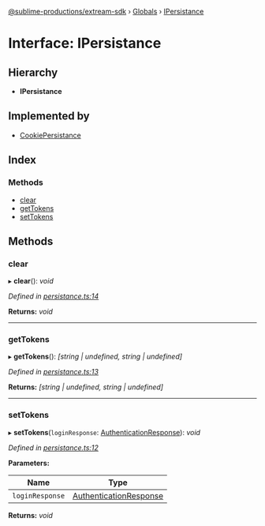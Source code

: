 [@sublime-productions/extream-sdk](../README.md) › [Globals](../globals.md) › [IPersistance](ipersistance.md)

# Interface: IPersistance

## Hierarchy

* **IPersistance**

## Implemented by

* [CookiePersistance](../classes/cookiepersistance.md)

## Index

### Methods

* [clear](ipersistance.md#clear)
* [getTokens](ipersistance.md#gettokens)
* [setTokens](ipersistance.md#settokens)

## Methods

###  clear

▸ **clear**(): *void*

*Defined in [persistance.ts:14](https://github.com/Extream-SaaS/ex-sdk/blob/600cbb0/src/persistance.ts#L14)*

**Returns:** *void*

___

###  getTokens

▸ **getTokens**(): *[string | undefined, string | undefined]*

*Defined in [persistance.ts:13](https://github.com/Extream-SaaS/ex-sdk/blob/600cbb0/src/persistance.ts#L13)*

**Returns:** *[string | undefined, string | undefined]*

___

###  setTokens

▸ **setTokens**(`loginResponse`: [AuthenticationResponse](authenticationresponse.md)): *void*

*Defined in [persistance.ts:12](https://github.com/Extream-SaaS/ex-sdk/blob/600cbb0/src/persistance.ts#L12)*

**Parameters:**

Name | Type |
------ | ------ |
`loginResponse` | [AuthenticationResponse](authenticationresponse.md) |

**Returns:** *void*
